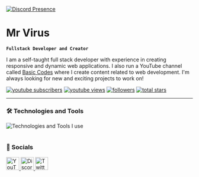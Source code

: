 [![Discord Presence](https://lanyard.cnrad.dev/api/543859053164494858)](https://discord.com/users/543859053164494858)

# Mr Virus

**`Fullstack Developer and Creator`**

I am a self-taught full stack developer with experience in creating responsive and dynamic web applications. I also run a YouTube channel called [Basic Codes](https://youtube.com/@Basic-Codes) where I create content related to web development. I'm always looking for new and exciting projects to work on!

<p align="left">
      <a href="https://www.youtube.com/@Basic-Codes?sub_confirmation=1">
         <img alt="youtube subscribers" title="Subscribe" src="https://custom-icon-badges.demolab.com/youtube/channel/subscribers/UCDIf7qB1j8SsqitzeIa0ApA?color=%23E05D44&label=SUBSCRIBE&logo=video&logoColor=white&style=for-the-badge&labelColor=CE4630"/></a> 
      <a href="https://www.youtube.com/@Basic-Codes/videos">
         <img alt="youtube views" title="YouTube Views" src="https://custom-icon-badges.demolab.com/youtube/channel/views/UCDIf7qB1j8SsqitzeIa0ApA?color=%23E1AD0E&logo=eye&logoColor=white&style=for-the-badge&labelColor=C79600"/></a> 
      <a href="https://github.com/mr-virus-dev?tab=followers">
         <img alt="followers" title="Follow me" src="https://custom-icon-badges.demolab.com/github/followers/notunderctrl?color=236ad3&labelColor=1155ba&style=for-the-badge&logo=person-add&label=Follow&logoColor=white"/></a>
      <a href="https://github.com/mr-virus-dev?tab=repositories&sort=stargazers">
         <img alt="total stars" title="Total stars on GitHub" src="https://custom-icon-badges.demolab.com/github/stars/notunderctrl?color=55960c&style=for-the-badge&labelColor=488207&logo=star"/></a>
</p>
   
---

### 🛠️ Technologies and Tools

<div>
  <img src="https://skillicons.dev/icons?i=discord,vscode,html,css,js,nodejs,mongodb,github,cloudflare&perline=9" alt="Technologies and Tools I use" />
</div>

#

### 💬 Socials

<div>
  <a href="https://youtube.com/@Basic-Codes" target="_blank">
    <img src="https://img.shields.io/static/v1?message=Youtube&logo=youtube&label=&color=FF0000&logoColor=white&labelColor=&style=for-the-badge" height="35" alt="YouTube"  />
  </a>
  <a href="[https://discord.underctrl.io](https://discord.gg/rHZCscNxaW)" target="_blank">
    <img src="https://img.shields.io/static/v1?message=Discord&logo=discord&label=&color=7289DA&logoColor=white&labelColor=&style=for-the-badge" height="35" alt="Discord"  />
  </a>
  <a href="https://twitter.com/Mr_Virus_Dev" target="_blank">
    <img src="https://img.shields.io/static/v1?message=Twitter&logo=twitter&label=&color=1DA1F2&logoColor=white&labelColor=&style=for-the-badge" height="35" alt="Twitter"  />
  </a>
</div>
